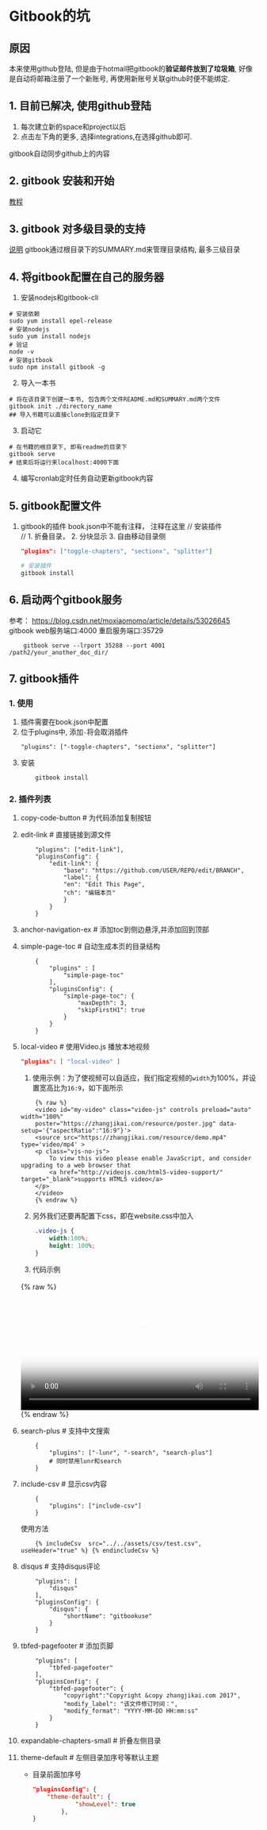 # Gitbook的坑
## 原因

本来使用github登陆, 但是由于hotmail把gitbook的**验证邮件放到了垃圾箱**, 好像是自动将邮箱注册了一个新账号, 再使用新账号关联github时便不能绑定. 

## 1. 目前已解决, 使用github登陆
1. 每次建立新的space和project以后  
2. 点击左下角的更多, 选择integrations,在选择github即可.  

gitbook自动同步github上的内容

## 2. gitbook 安装和开始
[教程](https://yangjh.oschina.io/gitbook/faq/Step.html)

## 3. gitbook 对多级目录的支持

[说明](https://yangjh.oschina.io/gitbook/faq/Contents.html)
gitbook通过根目录下的SUMMARY.md来管理目录结构, 最多三级目录


## 4. 将gitbook配置在自己的服务器
1. 安装nodejs和gitbook-cli
```
# 安装依赖
sudo yum install epel-release
# 安装nodejs
sudo yum install nodejs
# 验证
node -v
# 安装gitbook
sudo npm install gitbook -g
```

2. 导入一本书
```
# 将在该目录下创建一本书, 包含两个文件README.md和SUMMARY.md两个文件
gitbook init ./directory_name
## 导入书籍可以直接clone到指定目录下
```

3. 启动它
```
# 在书籍的根目录下, 即有readme的目录下
gitbook serve
# 结束后将运行来localhost:4000下面
```

4. 编写cronlab定时任务自动更新gitbook内容


## 5. gitbook配置文件
1. gitbook的插件
    book.json中不能有注释， 注释在这里
    // 安装插件  
    // 1. 折叠目录， 2. 分块显示 3. 自由移动目录侧 
    ```json
    "plugins": ["toggle-chapters", "sectionx", "splitter"]
    ```

    ```python
    # 安装插件
    gitbook install
    ```


## 6. 启动两个gitbook服务
参考： https://blog.csdn.net/moxiaomomo/article/details/53026645  
gitbook web服务端口:4000  重启服务端口:35729   
```
    gitbook serve --lrport 35288 --port 4001 /path2/your_another_doc_dir/
```

## 7. gitbook插件

### 1. 使用
1. 插件需要在book.json中配置
2. 位于plugins中, 添加`-`将会取消插件
    ```
    "plugins": ["-toggle-chapters", "sectionx", "splitter"]
    ```
3. 安装
    ```
        gitbook install
    ```

### 2. 插件列表

1. copy-code-button  # 为代码添加复制按钮
2. edit-link    # 直接链接到源文件
    ```
        "plugins": ["edit-link"],
        "pluginsConfig": {
            "edit-link": {
                "base": "https://github.com/USER/REPO/edit/BRANCH",
                "label": {
                "en": "Edit This Page",
                "ch": "编辑本页"
                }
            }
        }
    ```
3. anchor-navigation-ex # 添加toc到侧边悬浮,并添加回到顶部

4. simple-page-toc  # 自动生成本页的目录结构
    ```
        {
            "plugins" : [
                "simple-page-toc"
            ],
            "pluginsConfig": {
                "simple-page-toc": {
                    "maxDepth": 3,
                    "skipFirstH1": true
                }
            }
        }
    ```

5. local-video  # 使用Video.js 播放本地视频  
    ```json
    "plugins": [ "local-video" ]
    ```

    1. 使用示例：为了使视频可以自适应，我们指定视频的`width`为100%，并设置宽高比为`16:9`，如下面所示
    ```
        {% raw %}
        <video id="my-video" class="video-js" controls preload="auto" width="100%"
        poster="https://zhangjikai.com/resource/poster.jpg" data-setup='{"aspectRatio":"16:9"}'>
        <source src="https://zhangjikai.com/resource/demo.mp4" type='video/mp4' >
        <p class="vjs-no-js">
            To view this video please enable JavaScript, and consider upgrading to a web browser that
            <a href="http://videojs.com/html5-video-support/" target="_blank">supports HTML5 video</a>
        </p>
        </video>
        {% endraw %}
    ```
    2. 另外我们还要再配置下css，即在website.css中加入
    ```css
        .video-js {
            width:100%;
            height: 100%;
        }
    ```
    3. 代码示例
    <br />
    {% raw %}
    <video id="my-video" class="video-js" controls preload="auto" width="100%" poster="https://zhangjikai.com/resource/poster.jpg" data-setup='{"aspectRatio":"16:9"}'>
    <source src="http://zhangjikai.com/resource/demo.mp4" type='video/mp4' >
    <p class="vjs-no-js">
        To view this video please enable JavaScript, and consider upgrading to a web browser that
        <a href="https://videojs.com/html5-video-support/" target="_blank">supports HTML5 video</a>
    </p>
    </video>
    {% endraw %}

6. search-plus  # 支持中文搜索
    ```
        {
            "plugins": ["-lunr", "-search", "search-plus"]
            # 同时禁用lunr和search
        }
    ```

7. include-csv  # 显示csv内容
    ```
        {
            "plugins": ["include-csv"]
        }
    ```

    使用方法  
    ```
        {% includeCsv  src="../../assets/csv/test.csv", useHeader="true" %} {% endincludeCsv %}
    ```
    
8. disqus   # 支持disqus评论
    ```
        "plugins": [
            "disqus"
        ],
        "pluginsConfig": {
            "disqus": {
                "shortName": "gitbookuse"
            }
        }
    ```

9. tbfed-pagefooter # 添加页脚
    ```
        "plugins": [
            "tbfed-pagefooter"
        ],
        "pluginsConfig": {
            "tbfed-pagefooter": {
                "copyright":"Copyright &copy zhangjikai.com 2017",
                "modify_label": "该文件修订时间：",
                "modify_format": "YYYY-MM-DD HH:mm:ss"
            }
        }
    ```

10. expandable-chapters-small   # 折叠左侧目录

11. theme-default   # 左侧目录加序号等默认主题
    - 目录前面加序号
        ```json
        "pluginsConfig": {
            "theme-default": {
                    "showLevel": true
                },
        }
        ```